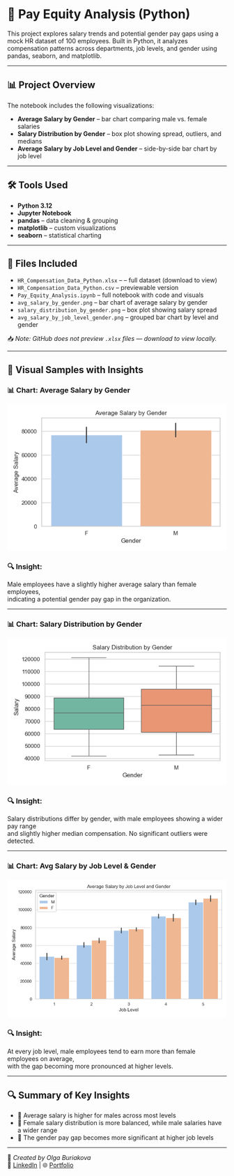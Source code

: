 # 🐍 Pay Equity Analysis (Python)

This project explores salary trends and potential gender pay gaps using a mock HR dataset of 100 employees. Built in Python, it analyzes compensation patterns across departments, job levels, and gender using pandas, seaborn, and matplotlib.

---

## 📊 Project Overview

The notebook includes the following visualizations:

- **Average Salary by Gender** – bar chart comparing male vs. female salaries
- **Salary Distribution by Gender** – box plot showing spread, outliers, and medians
- **Average Salary by Job Level and Gender** – side-by-side bar chart by job level

---

## 🛠 Tools Used

- **Python 3.12**
- **Jupyter Notebook**
- **pandas** – data cleaning & grouping
- **matplotlib** – custom visualizations
- **seaborn** – statistical charting

---

## 📁 Files Included

- `HR_Compensation_Data_Python.xlsx` – – full dataset (download to view)
- `HR_Compensation_Data_Python.csv` – previewable version 
- `Pay_Equity_Analysis.ipynb` – full notebook with code and visuals  
- `avg_salary_by_gender.png` – bar chart of average salary by gender  
- `salary_distribution_by_gender.png` – box plot showing salary spread  
- `avg_salary_by_job_level_gender.png` – grouped bar chart by level and gender

 📥 *Note: GitHub does not preview `.xlsx` files — download to view locally.*  

---

## 📸 Visual Samples with Insights

### 📊 Chart: Average Salary by Gender  
![Average Salary by Gender](images/avg_salary_by_gender.png)

### 🔍 Insight:
Male employees have a slightly higher average salary than female employees,   
indicating a potential gender pay gap in the organization.

---

### 📊 Chart: Salary Distribution by Gender  
![Salary Distribution by Gender](images/salary_distribution_by_gender.png)

### 🔍 Insight: 
Salary distributions differ by gender, with male employees showing a wider pay range    
and slightly higher median compensation. No significant outliers were detected.

---

### 📊 Chart: Avg Salary by Job Level & Gender  
![Salary by Job Level and Gender](images/avg_salary_by_joblevel_gender.png)

### 🔍 Insight: 
At every job level, male employees tend to earn more than female employees on average,   
with the gap becoming more pronounced at higher levels.

---

## 🔍 Summary of Key Insights

- 🔹 Average salary is higher for males across most levels
- 🔹 Female salary distribution is more balanced, while male salaries have a wider range
- 🔹 The gender pay gap becomes more significant at higher job levels

---

📌 *Created by Olga Buriakova*  
💼 [LinkedIn](https://www.linkedin.com/in/olga-buriakova-a13163128/) | 🌐 [Portfolio](https://obu541.github.io/Portfolio/)
